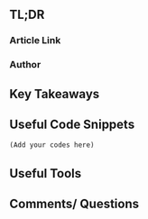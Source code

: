 ## TL;DR

### Article Link

### Author

## Key Takeaways

## Useful Code Snippets
```python
(Add your codes here)

```

## Useful Tools

## Comments/ Questions
